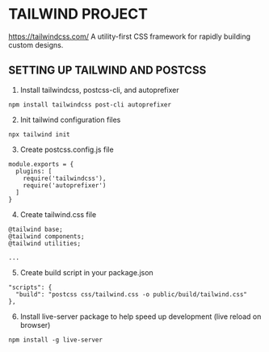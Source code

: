 # TAILWIND PROJECT

https://tailwindcss.com/
A utility-first CSS framework for
rapidly building custom designs.

## SETTING UP TAILWIND AND POSTCSS

1. Install tailwindcss, postcss-cli, and autoprefixer

```
npm install tailwindcss post-cli autoprefixer
```

2. Init tailwind configuration files

```
npx tailwind init
```

3. Create postcss.config.js file

```
module.exports = {
  plugins: [
    require('tailwindcss'),
    require('autoprefixer')
  ]
}
```

4. Create tailwind.css file

```
@tailwind base;
@tailwind components;
@tailwind utilities;

...
```

5. Create build script in your package.json

```
"scripts": {
  "build": "postcss css/tailwind.css -o public/build/tailwind.css"
},
```

6. Install live-server package to help speed up development (live reload on browser)

```
npm install -g live-server
```
